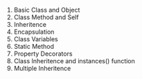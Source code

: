 1. Basic Class and Object
2. Class Method and Self 
3. Inheritence
4. Encapsulation
5. Class Variables
6. Static Method
7. Property Decorators
8. Class Inheritence and instances() function
9. Multiple Inheritence

